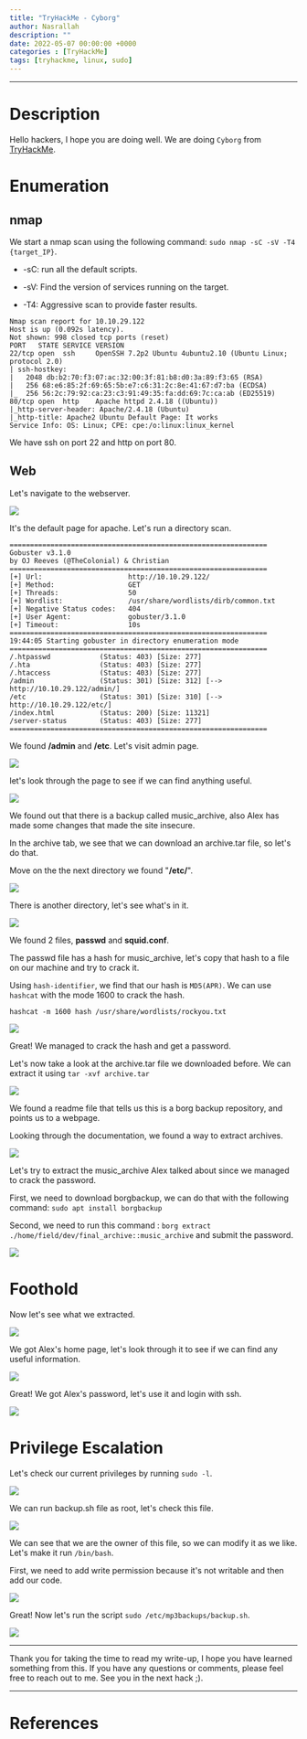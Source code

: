 ```yaml
---
title: "TryHackMe - Cyborg"
author: Nasrallah
description: ""
date: 2022-05-07 00:00:00 +0000
categories : [TryHackMe]
tags: [tryhackme, linux, sudo]
---
```


<div align="center"> <script src="https://tryhackme.com/badge/367641"></script> </div>

---


# **Description**

Hello hackers, I hope you are doing well. We are doing `Cyborg` from [TryHackMe](https://tryhackme.com).

# **Enumeration**

## nmap

We start a nmap scan using the following command: `sudo nmap -sC -sV -T4 {target_IP}`.

- -sC: run all the default scripts.

- -sV: Find the version of services running on the target.

- -T4: Aggressive scan to provide faster results.

```terminal
Nmap scan report for 10.10.29.122
Host is up (0.092s latency).
Not shown: 998 closed tcp ports (reset)
PORT   STATE SERVICE VERSION
22/tcp open  ssh     OpenSSH 7.2p2 Ubuntu 4ubuntu2.10 (Ubuntu Linux; protocol 2.0)
| ssh-hostkey: 
|   2048 db:b2:70:f3:07:ac:32:00:3f:81:b8:d0:3a:89:f3:65 (RSA)
|   256 68:e6:85:2f:69:65:5b:e7:c6:31:2c:8e:41:67:d7:ba (ECDSA)
|_  256 56:2c:79:92:ca:23:c3:91:49:35:fa:dd:69:7c:ca:ab (ED25519)
80/tcp open  http    Apache httpd 2.4.18 ((Ubuntu))
|_http-server-header: Apache/2.4.18 (Ubuntu)
|_http-title: Apache2 Ubuntu Default Page: It works
Service Info: OS: Linux; CPE: cpe:/o:linux:linux_kernel
```

We have ssh on port 22 and http on port 80.

## Web

Let's navigate to the webserver.

![](/assets/img/tryhackme/cyborg/1.png)

It's the default page for apache. Let's run a directory scan.

```terminal
===============================================================
Gobuster v3.1.0
by OJ Reeves (@TheColonial) & Christian 
===============================================================
[+] Url:                     http://10.10.29.122/
[+] Method:                  GET
[+] Threads:                 50
[+] Wordlist:                /usr/share/wordlists/dirb/common.txt
[+] Negative Status codes:   404
[+] User Agent:              gobuster/3.1.0
[+] Timeout:                 10s
===============================================================
19:44:05 Starting gobuster in directory enumeration mode
===============================================================
/.htpasswd            (Status: 403) [Size: 277]
/.hta                 (Status: 403) [Size: 277]
/.htaccess            (Status: 403) [Size: 277]
/admin                (Status: 301) [Size: 312] [--> http://10.10.29.122/admin/]
/etc                  (Status: 301) [Size: 310] [--> http://10.10.29.122/etc/]  
/index.html           (Status: 200) [Size: 11321]                               
/server-status        (Status: 403) [Size: 277]                                 
===============================================================
```

We found **/admin** and **/etc**. Let's visit admin page.

![](/assets/img/tryhackme/cyborg/2.png)

let's look through the page to see if we can find anything useful.

![](/assets/img/tryhackme/cyborg/3.png)

We found out that there is a backup called music_archive, also Alex has made some changes that made the site insecure.

In the archive tab, we see that we can download an archive.tar file, so let's do that.

Move on the the next directory we found "**/etc/**".

![](/assets/img/tryhackme/cyborg/4.png)

There is another directory, let's see what's in it.

![](/assets/img/tryhackme/cyborg/5.png)

We found 2 files, **passwd** and **squid.conf**.

The passwd file has a hash for music_archive, let's copy that hash to a file on our machine and try to crack it.

Using `hash-identifier`, we find that our hash is `MD5(APR)`. We can use `hashcat` with the mode 1600 to crack the hash.

`hashcat -m 1600 hash /usr/share/wordlists/rockyou.txt`

![](/assets/img/tryhackme/cyborg/6.png)

Great! We managed to crack the hash and get a password.

Let's now take a look at the archive.tar file we downloaded before. We can extract it using `tar -xvf archive.tar`

![](/assets/img/tryhackme/cyborg/7.png)

We found a readme file that tells us this is a borg backup repository, and points us to a webpage.

Looking through the documentation, we found a way to extract archives.

![](/assets/img/tryhackme/cyborg/8.png)

Let's try to extract the music_archive Alex talked about since we managed to crack the password.

First, we need to download borgbackup, we can do that with the following command: `sudo apt install borgbackup`

Second, we need to run this command : `borg extract ./home/field/dev/final_archive::music_archive` and submit the password.

![](/assets/img/tryhackme/cyborg/9.png)


# **Foothold**

Now let's see what we extracted.

![](/assets/img/tryhackme/cyborg/10.png)

We got Alex's home page, let's look through it to see if we can find any useful information.

![](/assets/img/tryhackme/cyborg/11.png)

Great! We got Alex's password, let's use it and login with ssh.

![](/assets/img/tryhackme/cyborg/12.png)


# **Privilege Escalation**

Let's check our current privileges by running `sudo -l`.

![](/assets/img/tryhackme/cyborg/13.png)

We can run backup.sh file as root, let's check this file.

![](/assets/img/tryhackme/cyborg/14.png)

We can see that we are the owner of this file, so we can modify it as we like. Let's make it run `/bin/bash`.

First, we need to add write permission because it's not writable and then add our code. 

![](/assets/img/tryhackme/cyborg/15.png)

Great! Now let's run the script `sudo /etc/mp3backups/backup.sh`.

![](/assets/img/tryhackme/cyborg/16.png)

---

Thank you for taking the time to read my write-up, I hope you have learned something from this. If you have any questions or comments, please feel free to reach out to me. See you in the next hack ;).

---

# References
